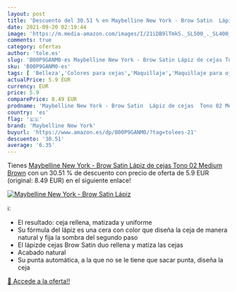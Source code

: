 ```yaml
---
layout: post
title: 'Descuento del 30.51 % en Maybelline New York - Brow Satin  Lápiz '
date: 2021-09-20 02:19:44
image: 'https://m.media-amazon.com/images/I/21iDB9lTmkS._SL500_._SL400_.jpg'
comments: true
category: ofertas
author: 'tole.es'
slug: 'B00P9GANM0-es Maybelline New York - Brow Satin Lápiz de cejas Tono 02...'
sku: 'B00P9GANM0-es'
tags: [ 'Belleza','Colores para cejas','Maquillaje','Maquillaje para ojos','maybelline','maybelline new york', ]
actualPrice: 5.9 EUR
currency: EUR
price: 5.9
comparePrice: 8.49 EUR
prodname: 'Maybelline New York - Brow Satin  Lápiz de cejas  Tono 02 Medium Brown'
country: 'es'
flag: '🇪🇸'
brand: 'Maybelline New York'
buyurl: 'https://www.amazon.es/dp/B00P9GANM0/?tag=tolees-21'
descuento: '30.51'
average: '6.35'
---
```


Tienes [Maybelline New York - Brow Satin  Lápiz de cejas  Tono 02 Medium Brown](https://www.amazon.es/dp/B00P9GANM0/?tag=tolees-21) con un 30.51 % de descuento con precio de oferta de 5.9 EUR (original: 8.49 EUR) en el siguiente enlace!

[![Maybelline New York - Brow Satin  Lápiz ](https://m.media-amazon.com/images/I/21iDB9lTmkS._SL500_._SL400_.jpg)](https://www.amazon.es/dp/B00P9GANM0/?tag=tolees-21)

ℹ️:

- El resultado: ceja rellena, matizada y uniforme
- Su fórmula del lápiz es una cera con color que diseña la ceja de manera natural y fija la sombra del segundo paso
- El lápizde cejas Brow Satin duo rellena y matiza las cejas
- Acabado natural
- Su punta automática, a la que no se le tiene que sacar punta, diseña la ceja

[🛒 Accede a la oferta!!](https://www.amazon.es/dp/B00P9GANM0/?tag=tolees-21)
